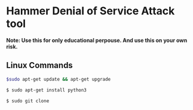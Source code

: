 # Hammer Denial of Service Attack tool 

<b>Note: Use this for only educational perpouse. And use this on your own risk.</b>

## Linux Commands 

```bash
$sudo apt-get update && apt-get upgrade
```

```bash
$ sudo apt-get install python3
```

```bash
$ sudo git clone
```
